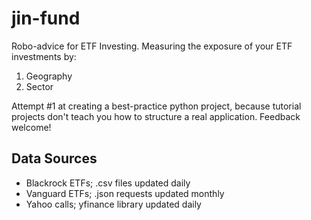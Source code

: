 # jin-fund
Robo-advice for ETF Investing. Measuring the exposure of your ETF investments by:
1) Geography
2) Sector

Attempt #1 at creating a best-practice python project, because tutorial projects don't teach you how to structure a real application. Feedback welcome!

## Data Sources
- Blackrock ETFs; .csv files updated daily
- Vanguard ETFs; .json requests updated monthly
- Yahoo calls; yfinance library updated daily